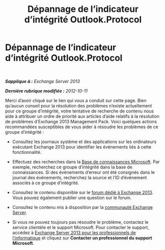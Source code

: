﻿---
title: Dépannage de l’indicateur d’intégrité Outlook.Protocol
TOCTitle: Dépannage de l’indicateur d’intégrité Outlook.Protocol
ms:assetid: 8a040c7e-ba9c-4163-b02b-ad59263fa151
ms:mtpsurl: https://technet.microsoft.com/fr-fr/library/ms.exch.scom.outlook.protocol(v=EXCHG.150)
ms:contentKeyID: 54652809
ms.date: 10/08/2015
mtps_version: v=EXCHG.150
ms.translationtype: HT
---

# Dépannage de l’indicateur d’intégrité Outlook.Protocol

 

_**Sapplique à :** Exchange Server 2013_

_**Dernière rubrique modifiée :** 2012-10-11_

Merci d’avoir cliqué sur le lien qui vous a conduit sur cette page. Bien qu’aucun conseil pour la résolution des problèmes n’existe actuellement pour ce groupe d’intégrité, votre tentative de recherche de contenu nous aide à attribuer un ordre de priorité aux articles d’aide relatifs à la résolution de problèmes d’Exchange 2013 Management Pack. Voici quelques actions recommandées susceptibles de vous aider à résoudre les problèmes de ce groupe d’intégrité :

  - Consultez les journaux système et des applications sur les ordinateurs exécutant Exchange 2013 pour identifier les événements liés à cette fonctionnalité.

  - Effectuez des recherches dans la [Base de connaissances Microsoft](http://go.microsoft.com/fwlink/p/?linkid=18175). Par exemple, recherchez ce groupe d’intégrité dans la base de connaissances. Si des événements d’erreur ont été consignés dans le journal des événements, recherchez la source et l’ID d’événement associés à ce groupe d’intégrité.

  - Consultez le contenu disponible sur le [forum dédié à Exchange 2013](http://go.microsoft.com/fwlink/p/?linkid=257903). Vous pouvez également publier une question sur le forum.

  - Consultez le contenu mis à disposition par la [communauté Exchange Server](http://go.microsoft.com/fwlink/p/?linkid=14927).

  - Si vous ne pouvez toujours pas résoudre le problème, contactez le service clientèle et le support Microsoft. Pour contacter le support, accédez à [Exchange Server 2013 pour les professionnels de l’informatique](http://go.microsoft.com/fwlink/p/?linkid=402506) et cliquez sur **Contacter un professionnel du support Microsoft**.

